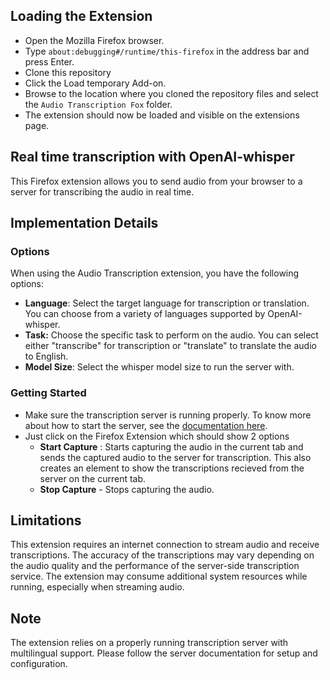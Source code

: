 ## Loading the Extension
- Open the Mozilla Firefox browser.
- Type ```about:debugging#/runtime/this-firefox``` in the address bar and press Enter.
- Clone this repository
- Click the Load temporary Add-on.
- Browse to the location where you cloned the repository files and select the ```Audio Transcription Fox``` folder.
- The extension should now be loaded and visible on the extensions page.


## Real time transcription with OpenAI-whisper
This Firefox extension allows you to send audio from your browser to a server for transcribing the audio in real time. 

## Implementation Details

### Options
When using the Audio Transcription extension, you have the following options:
 - **Language**: Select the target language for transcription or translation. You can choose from a variety of languages supported by OpenAI-whisper.
 - **Task:** Choose the specific task to perform on the audio. You can select either "transcribe" for transcription or "translate" to translate the audio to English.
  - **Model Size**: Select the whisper model size to run the server with.

### Getting Started
- Make sure the transcription server is running properly. To know more about how to start the server, see the [documentation here](https://github.com/dataforest-ai/live_transcription/blob/main/README.md).
- Just click on the Firefox Extension which should show 2 options
  - **Start Capture** : Starts capturing the audio in the current tab and sends the captured audio to the server for transcription. This also creates an element to show the transcriptions recieved from the server on the current tab.
  - **Stop Capture** - Stops capturing the audio.


## Limitations
This extension requires an internet connection to stream audio and receive transcriptions. The accuracy of the transcriptions may vary depending on the audio quality and the performance of the server-side transcription service. The extension may consume additional system resources while running, especially when streaming audio.

## Note
The extension relies on a properly running transcription server with multilingual support. Please follow the server documentation for setup and configuration.